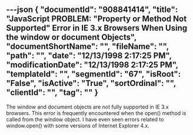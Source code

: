 ---json
{
  "documentId": "908841414",
  "title": "JavaScript PROBLEM: &quot;Property or Method Not Supported&quot; Error in IE 3.x Browsers When Using the window or document Objects",
  "documentShortName": "",
  "fileName": "",
  "path": "",
  "date": "12/13/1998 2:17:25 PM",
  "modificationDate": "12/13/1998 2:17:25 PM",
  "templateId": "",
  "segmentId": "67",
  "isRoot": "False",
  "isActive": "True",
  "sortOrdinal": "",
  "clientId": "",
  "tag": ""
}
---

The window and document objects are not fully supported in IE 3.x browsers. This error is frequently encountered when the open() method is called from the window object. I have even seen errors related to window.open() with some versions of Internet Explorer 4.x.
